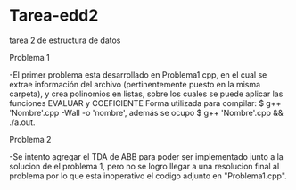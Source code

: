 # Tarea-edd2
tarea 2 de estructura de datos

Problema 1

-El primer problema esta desarrollado en Problema1.cpp, en el cual se extrae información del archivo 
 (pertinentemente puesto en la misma carpeta), y crea polinomios en listas, sobre los cuales 
 se puede aplicar las funciones EVALUAR y COEFICIENTE
 Forma utilizada para compilar: $ g++ 'Nombre'.cpp -Wall -o 'nombre', además se ocupo $ g++ 'Nombre'.cpp && ./a.out.



Problema 2

-Se intento agregar el TDA de ABB para poder ser implementado junto a la solucion de el problema 1, pero
no se logro llegar a una resolucion final al problema por lo que esta inoperativo el codigo adjunto en "Problema1.cpp".
